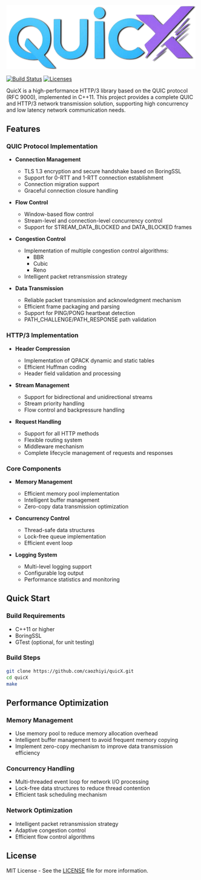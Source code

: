 <p align="left"><img width="500" src="./doc/image/logo.png" alt="cppnet logo"></p>

<p align="left">
    <a href="https://github.com/caozhiyi/quicX/actions"><img src="https://github.com/caozhiyi/quicX/workflows/CI/badge.svg" alt="Build Status"></a>
    <a href="https://opensource.org/licenses/BSD-3-Clause"><img src="https://img.shields.io/badge/license-bsd-orange.svg" alt="Licenses"></a>
</p> 


QuicX is a high-performance HTTP/3 library based on the QUIC protocol (RFC 9000), implemented in C++11. This project provides a complete QUIC and HTTP/3 network transmission solution, supporting high concurrency and low latency network communication needs.

## Features

### QUIC Protocol Implementation
- **Connection Management**
  - TLS 1.3 encryption and secure handshake based on BoringSSL
  - Support for 0-RTT and 1-RTT connection establishment
  - Connection migration support
  - Graceful connection closure handling

- **Flow Control**
  - Window-based flow control
  - Stream-level and connection-level concurrency control
  - Support for STREAM_DATA_BLOCKED and DATA_BLOCKED frames

- **Congestion Control**
  - Implementation of multiple congestion control algorithms:
    - BBR
    - Cubic
    - Reno
  - Intelligent packet retransmission strategy

- **Data Transmission**
  - Reliable packet transmission and acknowledgment mechanism
  - Efficient frame packaging and parsing
  - Support for PING/PONG heartbeat detection
  - PATH_CHALLENGE/PATH_RESPONSE path validation

### HTTP/3 Implementation
- **Header Compression**
  - Implementation of QPACK dynamic and static tables
  - Efficient Huffman coding
  - Header field validation and processing

- **Stream Management**
  - Support for bidirectional and unidirectional streams
  - Stream priority handling
  - Flow control and backpressure handling

- **Request Handling**
  - Support for all HTTP methods
  - Flexible routing system
  - Middleware mechanism
  - Complete lifecycle management of requests and responses

### Core Components

- **Memory Management**
  - Efficient memory pool implementation
  - Intelligent buffer management
  - Zero-copy data transmission optimization

- **Concurrency Control**
  - Thread-safe data structures
  - Lock-free queue implementation
  - Efficient event loop

- **Logging System**
  - Multi-level logging support
  - Configurable log output
  - Performance statistics and monitoring

## Quick Start

### Build Requirements
- C++11 or higher
- BoringSSL
- GTest (optional, for unit testing)

### Build Steps
```bash
git clone https://github.com/caozhiyi/quicX.git
cd quicX
make
```

## Performance Optimization

### Memory Management
- Use memory pool to reduce memory allocation overhead
- Intelligent buffer management to avoid frequent memory copying
- Implement zero-copy mechanism to improve data transmission efficiency

### Concurrency Handling
- Multi-threaded event loop for network I/O processing
- Lock-free data structures to reduce thread contention
- Efficient task scheduling mechanism

### Network Optimization
- Intelligent packet retransmission strategy
- Adaptive congestion control
- Efficient flow control algorithms

## License
MIT License - See the [LICENSE](LICENSE) file for more information.
